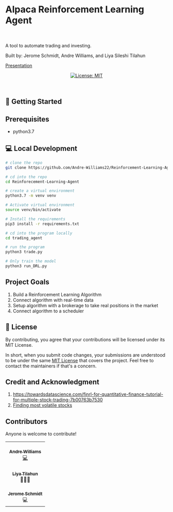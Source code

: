 <p align="center">
<h1>Alpaca Reinforcement Learning Agent </h1>
<br>
<br>
A tool to automate trading and investing.

Built by: Jerome Schmidt, Andre Williams, and Liya Sileshi Tilahun

[Presentation](https://drive.google.com/file/d/1shmIndR0eh4k_FCdpq-Tv9V-uB7GgNz7/view?usp=sharing)
</p>
<p align="center">
  <a href="#" target="_blank">
    <img alt="License: MIT" src="https://img.shields.io/badge/License-MIT-yellow.svg" />
  </a>
</p>
<br>

## 🚀 Getting Started

## Prerequisites
* python3.7

## 💻 Local Development

```bash
# clone the repo
git clone https://github.com/Andre-Williams22/Reinforcement-Learning-Agent
```
```bash
# cd into the repo
cd Reinforecement-Learning-Agent
```
```bash
# create a virtual environment 
python3.7 -m venv venv
```
```bash
# Activate virtual environment 
source venv/bin/activate
```
```bash
# Install the requirements
pip3 install -r requirements.txt
```

```bash
# cd into the program locally
cd trading_agent
```
```bash
# run the program
python3 trade.py
```
```bash
# Only train the model
python3 run_DRL.py
```

## Project Goals
1. Build a Reinforcement Learning Algorithm
2. Connect algorithm with real-time data
3. Setup algorithm with a brokerage to take real positions in the market
4. Connect algorithm to a scheduler


## 📝 License

By contributing, you agree that your contributions will be licensed under its MIT License.

In short, when you submit code changes, your submissions are understood to be under the same [MIT License](http://choosealicense.com/licenses/mit/) that covers the project. Feel free to contact the maintainers if that's a concern.

## Credit and Acknowledgment

1. https://towardsdatascience.com/finrl-for-quantitative-finance-tutorial-for-multiple-stock-trading-7b00763b7530
1. [Finding most volatile stocks](https://towardsdatascience.com/find-the-highest-moving-hidden-stocks-of-the-day-with-python-aab0d7bfe5ff)


## Contributors

Anyone is welcome to contribute!

<table>
  <tr>
    <td align="center"><a href="https://github.com/Andre-Williams22"><br /><sub><b>Andre Williams</b></sub></a><br /><a href="https://github.com/Andre-Williams22/msconsole/commits?author=Andre-Williams22" title="Code">💻</a></td>
  </tr>
  <tr>
    <td align="center"><a href="https://github.com/liyaSileshi"><br /><sub><b>Liya Tilahun</b></sub></a><br /><a title="Code">👩🏽‍💻</a></td>
  </tr>
    <tr>
    <td align="center"><a href="#"><br /><sub><b>Jerome Schmidt</b></sub></a><br /><a title="Code">💻</a></td>
  </tr>
</table>
